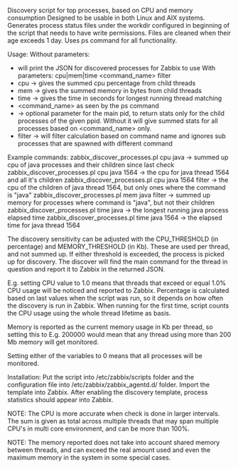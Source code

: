 Discovery script for top processes, based on CPU and memory consumption
Designed to be usable in both Linux and AIX systems. Generates process status
files under the workdir configured in beginning of the script that needs to
have write permissions. Files are cleaned when their age exceeds 1 day.
Uses ps command for all functionality.

Usage:
Without parameters:
- will print the JSON for discovered processes for Zabbix to use
With parameters: cpu|mem|time <command_name> <ppid> filter
- cpu -> gives the summed cpu percentage from child threads
- mem -> gives the summed memory in bytes from child threads
- time -> gives the time in seconds for longest running thread matching
- <command_name> as seen by the ps command
- <ppid> -> optional parameter for the main pid, to return stats only for
  the child processes of the given ppid. Without it will give summed stats
  for all processes based on <command_name> only.
- filter -> will filter calculation based on command name and ignores
  sub processes that are spawned with different command

Example commands:
  zabbix_discover_processes.pl cpu java
   -> summed up cpu of java processes and their children since last check
  zabbix_discover_processes.pl cpu java 1564
   -> the cpu for java thread 1564 and all it's children
  zabbix_discover_processes.pl cpu java 1564 filter
   -> the cpu of the children of java thread 1564, but only ones
      where the command is "java"
  zabbix_discover_processes.pl mem java filter
   -> summed up memory for processes where command is "java", but not their
      children
  zabbix_discover_processes.pl time java
   -> the longest running java process elapsed time
  zabbix_discover_processes.pl time java 1564
   -> the elapsed time for java thread 1564

The discovery sensitivity can be adjusted with the CPU_THRESHOLD (in
percentage) and MEMORY_THRESHOLD (in Kb). These are used per thread, and not
summed up. If either threshold is exceeded, the process is picked up for
discovery. The discover will find the main command for the thread in
question and report it to Zabbix in the returned JSON.

E.g. setting CPU value to 1.0 means that threads that exceed or equal 1.0%
CPU usage will be noticed and reported to Zabbix. Percentage is calculated
based on last values when the script was run, so it depends on how often the
discovery is run in Zabbix. When running for the first time, script counts
the CPU usage using the whole thread lifetime as basis.

Memory is reported as the current memory usage in Kb per thread, so setting
this to E.g. 200000 would mean that any thread using more than 200 Mb memory
will get monitored.

Setting either of the variables to 0 means that all processes will be
monitored.

Installation:
  Put the script into /etc/zabbix/scripts folder and the configuration file
  into /etc/zabbix/zabbix_agentd.d/ folder. Import the template into Zabbix.
  After enabling the discovery template, process statistics should appear into 
  Zabbix. 


NOTE: The CPU is more accurate when check is done in larger intervals.
The sum is given as total across multiple threads that may span multiple CPU's
in multi core environment, and can be more than 100%.

NOTE: The memory reported does not take into account shared memory between
threads, and can exceed the real amount used and even the maximum memory in
the system in some special cases.